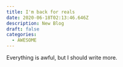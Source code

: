 ```yaml
---
title: I'm back for reals
date: 2020-06-18T02:13:46.646Z
description: New Blog
draft: false
categories:
  - AWESOME
---
```

Everything is awful, but I should write more.
